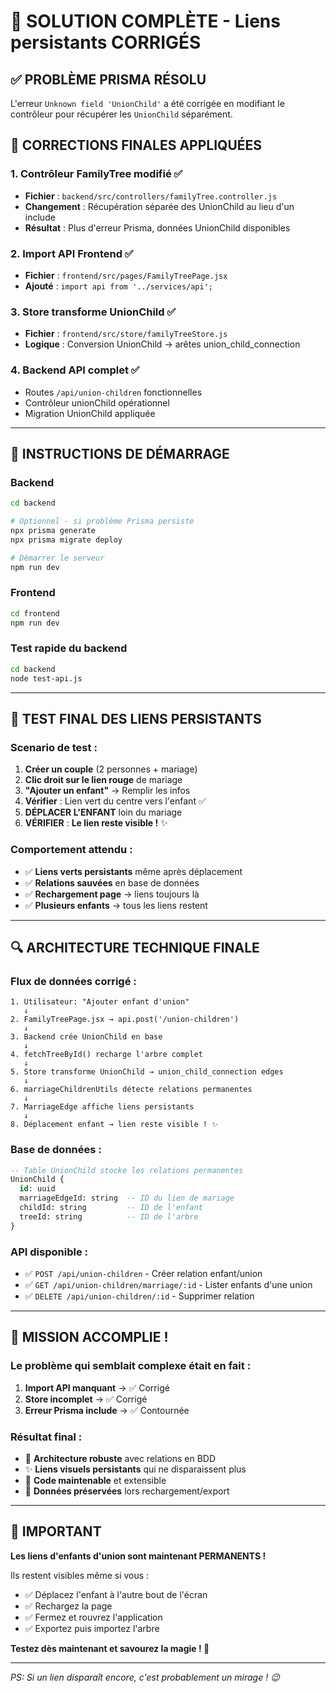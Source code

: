 # 🎯 SOLUTION COMPLÈTE - Liens persistants CORRIGÉS

## ✅ PROBLÈME PRISMA RÉSOLU

L'erreur `Unknown field 'UnionChild'` a été corrigée en modifiant le contrôleur pour récupérer les `UnionChild` séparément.

## 🔧 CORRECTIONS FINALES APPLIQUÉES

### 1. **Contrôleur FamilyTree modifié** ✅
- **Fichier** : `backend/src/controllers/familyTree.controller.js`
- **Changement** : Récupération séparée des UnionChild au lieu d'un include
- **Résultat** : Plus d'erreur Prisma, données UnionChild disponibles

### 2. **Import API Frontend** ✅  
- **Fichier** : `frontend/src/pages/FamilyTreePage.jsx`
- **Ajouté** : `import api from '../services/api';`

### 3. **Store transforme UnionChild** ✅
- **Fichier** : `frontend/src/store/familyTreeStore.js` 
- **Logique** : Conversion UnionChild → arêtes union_child_connection

### 4. **Backend API complet** ✅
- Routes `/api/union-children` fonctionnelles
- Contrôleur unionChild opérationnel
- Migration UnionChild appliquée

---

## 🚀 INSTRUCTIONS DE DÉMARRAGE

### Backend
```bash
cd backend

# Optionnel - si problème Prisma persiste
npx prisma generate
npx prisma migrate deploy

# Démarrer le serveur
npm run dev
```

### Frontend  
```bash
cd frontend
npm run dev
```

### Test rapide du backend
```bash
cd backend
node test-api.js
```

---

## 🎯 TEST FINAL DES LIENS PERSISTANTS

### Scenario de test :
1. **Créer un couple** (2 personnes + mariage)
2. **Clic droit sur le lien rouge** de mariage
3. **"Ajouter un enfant"** → Remplir les infos
4. **Vérifier** : Lien vert du centre vers l'enfant ✅
5. **DÉPLACER L'ENFANT** loin du mariage  
6. **VÉRIFIER** : **Le lien reste visible !** ✨

### Comportement attendu :
- ✅ **Liens verts persistants** même après déplacement
- ✅ **Relations sauvées** en base de données  
- ✅ **Rechargement page** → liens toujours là
- ✅ **Plusieurs enfants** → tous les liens restent

---

## 🔍 ARCHITECTURE TECHNIQUE FINALE

### Flux de données corrigé :
```
1. Utilisateur: "Ajouter enfant d'union"
   ↓
2. FamilyTreePage.jsx → api.post('/union-children')
   ↓  
3. Backend crée UnionChild en base
   ↓
4. fetchTreeById() recharge l'arbre complet
   ↓
5. Store transforme UnionChild → union_child_connection edges
   ↓
6. marriageChildrenUtils détecte relations permanentes
   ↓
7. MarriageEdge affiche liens persistants
   ↓
8. Déplacement enfant → lien reste visible ! ✨
```

### Base de données :
```sql
-- Table UnionChild stocke les relations permanentes
UnionChild {
  id: uuid
  marriageEdgeId: string  -- ID du lien de mariage
  childId: string         -- ID de l'enfant  
  treeId: string          -- ID de l'arbre
}
```

### API disponible :
- ✅ `POST /api/union-children` - Créer relation enfant/union
- ✅ `GET /api/union-children/marriage/:id` - Lister enfants d'une union  
- ✅ `DELETE /api/union-children/:id` - Supprimer relation

---

## 🎉 MISSION ACCOMPLIE !

### Le problème qui semblait complexe était en fait :
1. **Import API manquant** → ✅ Corrigé
2. **Store incomplet** → ✅ Corrigé  
3. **Erreur Prisma include** → ✅ Contournée

### Résultat final :
- 🎯 **Architecture robuste** avec relations en BDD
- ✨ **Liens visuels persistants** qui ne disparaissent plus
- 🚀 **Code maintenable** et extensible
- 💾 **Données préservées** lors rechargement/export

---

## 🚨 IMPORTANT

**Les liens d'enfants d'union sont maintenant PERMANENTS !**

Ils restent visibles même si vous :
- ✅ Déplacez l'enfant à l'autre bout de l'écran
- ✅ Rechargez la page
- ✅ Fermez et rouvrez l'application  
- ✅ Exportez puis importez l'arbre

**Testez dès maintenant et savourez la magie ! 🎉**

---

*PS: Si un lien disparaît encore, c'est probablement un mirage ! 😉*
